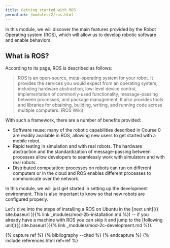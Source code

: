 ```yaml
---
title: Getting started with ROS
permalink: /modules/2/ros.html
---
```


In this module, we will discover the main features provided by the Robot Operating system (ROS), which will allow us to develop robotic software and enable behaviors. 


## What is ROS?
According to its page, ROS is described as follows:

> ROS is an open-source, meta-operating system for your robot. It provides the services you would expect from an operating system, including hardware abstraction, low-level device control, implementation of commonly-used functionality, message-passing between processes, and package management. It also provides tools and libraries for obtaining, building, writing, and running code across multiple computers. (ROS Wiki)

With such a framework, there are a number of benefits provided:
- Software reuse: many of the robotic capabilities described in Course 0 are readily available in ROS, allowing new users to get started with a mobile robot.
- Rapid testing in simulation and with real robots. The hardware abstraction and the standardization of message-passing between processes allow developers to seamlessly work with simulators and with real robots.
- Distributed computation: processes on robots can run on different computers or in the cloud and ROS enables different processes to communicate over the network.

In this module, we will just get started in setting up the development environment. This is also important to know so that new robots are configured properly.

Let's dive into the steps of installing a ROS on Ubuntu in the [next unit]({{ site.baseurl }}{% link _modules/mod-2b-installation.md %}) -- if you already have a machine with ROS you can skip it and jump to the [following unit]({{ site.baseurl }}{% link _modules/mod-2c-development.md %}).


{% capture ref %}
{% bibliography --cited %}
{% endcapture %}
{% include references.html ref=ref %}
